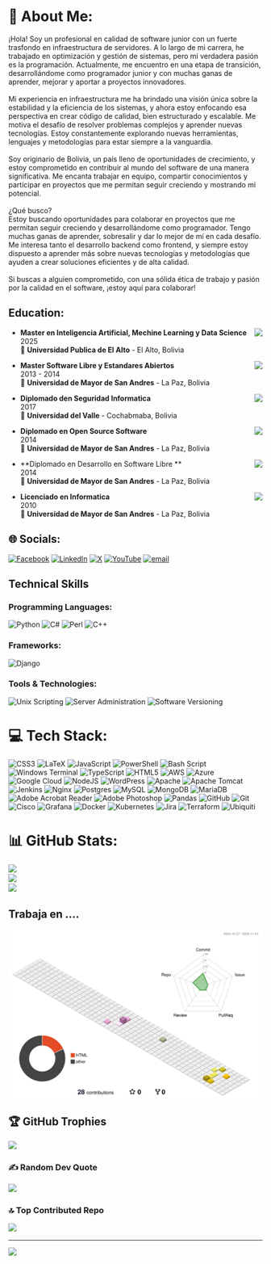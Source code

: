 # 💫 About Me:
¡Hola! Soy un profesional en calidad de software junior con un fuerte trasfondo en infraestructura de servidores. A lo largo de mi carrera, he trabajado en optimización y gestión de sistemas, pero mi verdadera pasión es la programación. Actualmente, me encuentro en una etapa de transición, desarrollándome como programador junior y con muchas ganas de aprender, mejorar y aportar a proyectos innovadores.<br><br>Mi experiencia en infraestructura me ha brindado una visión única sobre la estabilidad y la eficiencia de los sistemas, y ahora estoy enfocando esa perspectiva en crear código de calidad, bien estructurado y escalable. Me motiva el desafío de resolver problemas complejos y aprender nuevas tecnologías. Estoy constantemente explorando nuevas herramientas, lenguajes y metodologías para estar siempre a la vanguardia.<br><br>Soy originario de Bolivia, un país lleno de oportunidades de crecimiento, y estoy comprometido en contribuir al mundo del software de una manera significativa. Me encanta trabajar en equipo, compartir conocimientos y participar en proyectos que me permitan seguir creciendo y mostrando mi potencial.<br><br>¿Qué busco?<br>Estoy buscando oportunidades para colaborar en proyectos que me permitan seguir creciendo y desarrollándome como programador. Tengo muchas ganas de aprender, sobresalir y dar lo mejor de mí en cada desafío. Me interesa tanto el desarrollo backend como frontend, y siempre estoy dispuesto a aprender más sobre nuevas tecnologías y metodologías que ayuden a crear soluciones eficientes y de alta calidad.<br><br>Si buscas a alguien comprometido, con una sólida ética de trabajo y pasión por la calidad en el software, ¡estoy aquí para colaborar!

## Education:

<img align="right" src="https://img.shields.io/badge/Universidad_de_El_Alto" />
                                                                                                      
- **Master en Inteligencia Artificial, Mechine Learning y Data Science**\
2025 \
📍 **Universidad Publica de El Alto** - El Alto, Bolivia


<img align="right" src="https://img.shields.io/badge/Universidad_Mayor_de_San_Andrés" />
                                                                                                      
- **Master Software Libre y Estandares Abiertos**\
2013 - 2014\
📍 **Universidad de Mayor de San Andres** - La Paz, Bolivia

<img align="right" src="https://img.shields.io/badge/Universidad_Del_Valle" />
                                                                                                      
- **Diplomado den Seguridad Informatica**\
2017\
📍 **Universidad del Valle** - Cochabmaba, Bolivia

<img align="right" src="https://img.shields.io/badge/Universidad_Mayor_de_San_Andrés" />
                                                                                                      
- **Diplomado en Open Source Software**\
2014\
📍 **Universidad de Mayor de San Andres** - La Paz, Bolivia

<img align="right" src="https://img.shields.io/badge/Universidad_Mayor_de_San_Andrés" />
                                                                                                      
- **Diplomado en Desarrollo en Software Libre **\
2014\
📍 **Universidad de Mayor de San Andres** - La Paz, Bolivia

<img align="right" src="https://img.shields.io/badge/Universidad_de_Guadalajara-CUCEI-orange" />

- **Licenciado en Informatica**\
2010\
📍 **Universidad de Mayor de San Andres** - La Paz, Bolivia

## 🌐 Socials:
[![Facebook](https://img.shields.io/badge/Facebook-%231877F2.svg?logo=Facebook&logoColor=white)](https://facebook.com/josriver) [![LinkedIn](https://img.shields.io/badge/LinkedIn-%230077B5.svg?logo=linkedin&logoColor=white)](https://linkedin.com/in/josriver.b) [![X](https://img.shields.io/badge/X-black.svg?logo=X&logoColor=white)](https://x.com/josriver.b) [![YouTube](https://img.shields.io/badge/YouTube-%23FF0000.svg?logo=YouTube&logoColor=white)](https://youtube.com/@josriver.b) [![email](https://img.shields.io/badge/Email-D14836?logo=gmail&logoColor=white)](mailto:josriver.mre@gmail.com) 

## Technical Skills

### Programming Languages: 
<img
  alt="Python"
  src="https://img.shields.io/badge/Python-3.10-%233775A9.svg?&style=for-the-badge&logo=python&logoColor=%23FFD43B"
/>
<img
  alt="C#"
  src="https://img.shields.io/badge/C%23-9.0-%23239120.svg?&style=for-the-badge&logo=c-sharp&logoColor=white"
/>
<img
  alt="Perl"
  src="https://img.shields.io/badge/Perl-5.34-%2300457C.svg?&style=for-the-badge&logo=perl&logoColor=white"
/>
<img
  alt="C++"
  src="https://img.shields.io/badge/C%2B%2B-17-%2300599C.svg?&style=for-the-badge&logo=c%2B%2B&logoColor=white"
/>
### Frameworks: 
<img
  alt="Django"
  src="https://img.shields.io/badge/Django-4.0-%23092E20.svg?&style=for-the-badge&logo=django&logoColor=white"
/>
### Tools & Technologies: 
<img
  alt="Unix Scripting"
  src="https://img.shields.io/badge/Unix%20Scripting-Bash-%234EAA25.svg?&style=for-the-badge&logo=gnu-bash&logoColor=white"
/>
<img
  alt="Server Administration"
  src="https://img.shields.io/badge/Server%20Administration-Linux-%23FCC624.svg?&style=for-the-badge&logo=linux&logoColor=black"
/>
<img
  alt="Software Versioning"
  src="https://img.shields.io/badge/Software%20Versioning-Git-%23F05032.svg?&style=for-the-badge&logo=git&logoColor=white"
/>
# 💻 Tech Stack:
![CSS3](https://img.shields.io/badge/css3-%231572B6.svg?style=for-the-badge&logo=css3&logoColor=white) ![LaTeX](https://img.shields.io/badge/latex-%23008080.svg?style=for-the-badge&logo=latex&logoColor=white) ![JavaScript](https://img.shields.io/badge/javascript-%23323330.svg?style=for-the-badge&logo=javascript&logoColor=%23F7DF1E) ![PowerShell](https://img.shields.io/badge/PowerShell-%235391FE.svg?style=for-the-badge&logo=powershell&logoColor=white) ![Bash Script](https://img.shields.io/badge/bash_script-%23121011.svg?style=for-the-badge&logo=gnu-bash&logoColor=white) ![Windows Terminal](https://img.shields.io/badge/Windows%20Terminal-%234D4D4D.svg?style=for-the-badge&logo=windows-terminal&logoColor=white) ![TypeScript](https://img.shields.io/badge/typescript-%23007ACC.svg?style=for-the-badge&logo=typescript&logoColor=white) ![HTML5](https://img.shields.io/badge/html5-%23E34F26.svg?style=for-the-badge&logo=html5&logoColor=white) ![AWS](https://img.shields.io/badge/AWS-%23FF9900.svg?style=for-the-badge&logo=amazon-aws&logoColor=white) ![Azure](https://img.shields.io/badge/azure-%230072C6.svg?style=for-the-badge&logo=microsoftazure&logoColor=white) ![Google Cloud](https://img.shields.io/badge/GoogleCloud-%234285F4.svg?style=for-the-badge&logo=google-cloud&logoColor=white) ![NodeJS](https://img.shields.io/badge/node.js-6DA55F?style=for-the-badge&logo=node.js&logoColor=white) ![WordPress](https://img.shields.io/badge/WordPress-%23117AC9.svg?style=for-the-badge&logo=WordPress&logoColor=white) ![Apache](https://img.shields.io/badge/apache-%23D42029.svg?style=for-the-badge&logo=apache&logoColor=white) ![Apache Tomcat](https://img.shields.io/badge/apache%20tomcat-%23F8DC75.svg?style=for-the-badge&logo=apache-tomcat&logoColor=black) ![Jenkins](https://img.shields.io/badge/jenkins-%232C5263.svg?style=for-the-badge&logo=jenkins&logoColor=white) ![Nginx](https://img.shields.io/badge/nginx-%23009639.svg?style=for-the-badge&logo=nginx&logoColor=white) ![Postgres](https://img.shields.io/badge/postgres-%23316192.svg?style=for-the-badge&logo=postgresql&logoColor=white) ![MySQL](https://img.shields.io/badge/mysql-4479A1.svg?style=for-the-badge&logo=mysql&logoColor=white) ![MongoDB](https://img.shields.io/badge/MongoDB-%234ea94b.svg?style=for-the-badge&logo=mongodb&logoColor=white) ![MariaDB](https://img.shields.io/badge/MariaDB-003545?style=for-the-badge&logo=mariadb&logoColor=white) ![Adobe Acrobat Reader](https://img.shields.io/badge/Adobe%20Acrobat%20Reader-EC1C24.svg?style=for-the-badge&logo=Adobe%20Acrobat%20Reader&logoColor=white) ![Adobe Photoshop](https://img.shields.io/badge/adobe%20photoshop-%2331A8FF.svg?style=for-the-badge&logo=adobe%20photoshop&logoColor=white) ![Pandas](https://img.shields.io/badge/pandas-%23150458.svg?style=for-the-badge&logo=pandas&logoColor=white) ![GitHub](https://img.shields.io/badge/github-%23121011.svg?style=for-the-badge&logo=github&logoColor=white) ![Git](https://img.shields.io/badge/git-%23F05033.svg?style=for-the-badge&logo=git&logoColor=white) ![Cisco](https://img.shields.io/badge/cisco-%23049fd9.svg?style=for-the-badge&logo=cisco&logoColor=black) ![Grafana](https://img.shields.io/badge/grafana-%23F46800.svg?style=for-the-badge&logo=grafana&logoColor=white) ![Docker](https://img.shields.io/badge/docker-%230db7ed.svg?style=for-the-badge&logo=docker&logoColor=white) ![Kubernetes](https://img.shields.io/badge/kubernetes-%23326ce5.svg?style=for-the-badge&logo=kubernetes&logoColor=white) ![Jira](https://img.shields.io/badge/jira-%230A0FFF.svg?style=for-the-badge&logo=jira&logoColor=white) ![Terraform](https://img.shields.io/badge/terraform-%235835CC.svg?style=for-the-badge&logo=terraform&logoColor=white) ![Ubiquiti](https://img.shields.io/badge/ubiquiti-%230559C9.svg?style=for-the-badge&logo=ubiquiti&logoColor=white)
# 📊 GitHub Stats:
![](https://github-readme-stats.vercel.app/api?username=josriver&theme=github_dark_dimmed&hide_border=false&include_all_commits=false&count_private=false)<br/>
![](https://nirzak-streak-stats.vercel.app/?user=josriver&theme=github_dark_dimmed&hide_border=false)<br/>
![](https://github-readme-stats.vercel.app/api/top-langs/?username=josriver&theme=github_dark_dimmed&hide_border=false&include_all_commits=false&count_private=false&layout=compact)

## Trabaja en ....
![](./profile-3d-contrib/profile-season-animate.svg)

## 🏆 GitHub Trophies
![](https://github-profile-trophy.vercel.app/?username=josriver&theme=radical&no-frame=false&no-bg=true&margin-w=4)

### ✍️ Random Dev Quote
![](https://quotes-github-readme.vercel.app/api?type=horizontal&theme=radical)

### 🔝 Top Contributed Repo
![](https://github-contributor-stats.vercel.app/api?username=josriver&limit=5&theme=dark&combine_all_yearly_contributions=true)

---
[![](https://visitcount.itsvg.in/api?id=josriver&icon=0&color=0)](https://visitcount.itsvg.in)

<!-- Proudly created with GPRM ( https://gprm.itsvg.in ) -->
